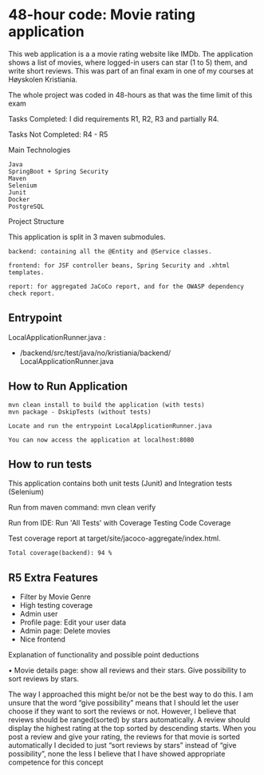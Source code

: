 # 48-hour code: Movie rating application

This web application is a a movie rating website like IMDb.
The application shows a list of movies, where logged-in users can star (1 to 5) them, and write short reviews.
This was part of an final exam in one of my courses at Høyskolen Kristiania.

The whole project was coded in 48-hours as that was the time limit of this exam

Tasks Completed: I did requirements R1, R2, R3 
and partially R4.

Tasks Not Completed: R4 - R5

Main Technologies

    Java
    SpringBoot + Spring Security
    Maven
    Selenium
    Junit
    Docker
    PostgreSQL

Project Structure

This application is split in 3 maven submodules.

    backend: containing all the @Entity and @Service classes.

    frontend: for JSF controller beans, Spring Security and .xhtml templates.

    report: for aggregated JaCoCo report, and for the OWASP dependency check report.

## Entrypoint

LocalApplicationRunner.java : 
- /backend/src/test/java/no/kristiania/backend/ LocalApplicationRunner.java

## How to Run Application

    mvn clean install to build the application (with tests)
    mvn package - DskipTests (without tests)

    Locate and run the entrypoint LocalApplicationRunner.java

    You can now access the application at localhost:8080

## How to run tests

This application contains both unit tests (Junit) and Integration tests (Selenium)

Run from maven command: mvn clean verify

Run from IDE: Run 'All Tests' with Coverage
Testing Code Coverage

Test coverage report at target/site/jacoco-aggregate/index.html.

    Total coverage(backend): 94 %


R5 Extra Features
-
* Filter by Movie Genre
* High testing coverage 
* Admin user
* Profile page: Edit your user data
* Admin page: Delete movies
* Nice frontend


Explanation of functionality and possible point deductions


•	Movie details page: show all reviews and their stars. Give possibility to sort reviews by stars. 

The way I approached this might be/or not be the best way to do this. I am unsure that the word “give possibility” means that I should let the user choose if they want to sort the reviews or not. However, I believe that reviews should be ranged(sorted) by stars automatically. A review should display the highest rating at the top sorted by descending starts. When you post a review and give your rating, the reviews for that movie is sorted automatically
 I decided to just “sort reviews by stars” instead of “give possibility”, none the less I believe that I have showed appropriate competence for this concept
